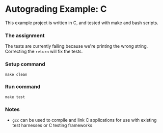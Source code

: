 # Autograding Example: C
This example project is written in C, and tested with make and bash scripts.

### The assignment
The tests are currently failing because we're printing the wrong string. Correcting the `return` will fix the tests.

### Setup command
`make clean`

### Run command
`make test`

### Notes
- `gcc` can be used to compile and link C applications for use with existing test harnesses or C testing frameworks